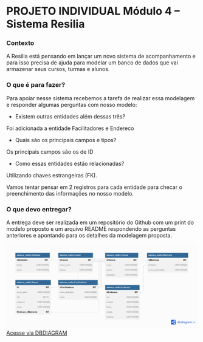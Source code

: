# PROJETO INDIVIDUAL Módulo 4 – Sistema Resilia
### Contexto
A Resilia está pensando em lançar um novo sistema de acompanhamento e para isso precisa de ajuda para modelar um banco de dados que vai armazenar seus cursos, turmas e alunos.

### O que é para fazer?
Para apoiar nesse sistema recebemos a tarefa de realizar essa modelagem e responder algumas perguntas com nosso modelo:

 - Existem outras entidades além dessas três?
 
 Foi adicionada a entidade Facilitadores e Endereco

- Quais são os principais campos e tipos?

 Os principais campos são os de ID

- Como essas entidades estão relacionadas?

 Utilizando chaves estrangeiras (FK).


Vamos tentar pensar em 2 registros para cada entidade para checar o preenchimento das informações no nosso modelo.

### O que devo entregar? 

A entrega deve ser realizada em um repositório do Github com um print do modelo proposto e um arquivo README respondendo as perguntas anteriores e apontando para os detalhes da modelagem proposta.


<img src="./assets/Diagrama.png">
<a href="https://dbdiagram.io/d/63f7f8c0296d97641d835bfd">Acesse via DBDIAGRAM</a>

